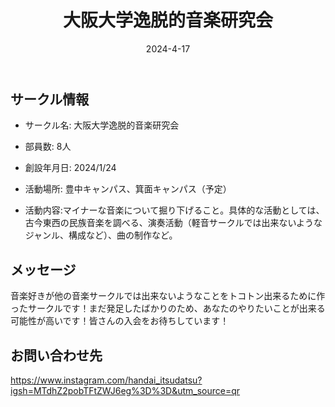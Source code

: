 ﻿---
title: '大阪大学逸脱的音楽研究会'
excerpt: ''
date: '2024-4-17'
iconImage: '/assets/033/icon.png'

ogImage:
  url: '/assets/033/icon.png'
tags:
  - 'サークル'
  - '活動中'
---

## サークル情報
- サークル名: 大阪大学逸脱的音楽研究会
- 部員数: 8人
- 創設年月日: 2024/1/24
- 活動場所: 豊中キャンパス、箕面キャンパス（予定）

- 活動内容:マイナーな音楽について掘り下げること。具体的な活動としては、古今東西の民族音楽を調べる、演奏活動（軽音サークルでは出来ないようなジャンル、構成など）、曲の制作など。

## メッセージ
音楽好きが他の音楽サークルでは出来ないようなことをトコトン出来るために作ったサークルです！まだ発足したばかりのため、あなたのやりたいことが出来る可能性が高いです！皆さんの入会をお待ちしています！

## お問い合わせ先
https://www.instagram.com/handai_itsudatsu?igsh=MTdhZ2pobTFtZWJ6eg%3D%3D&utm_source=qr


